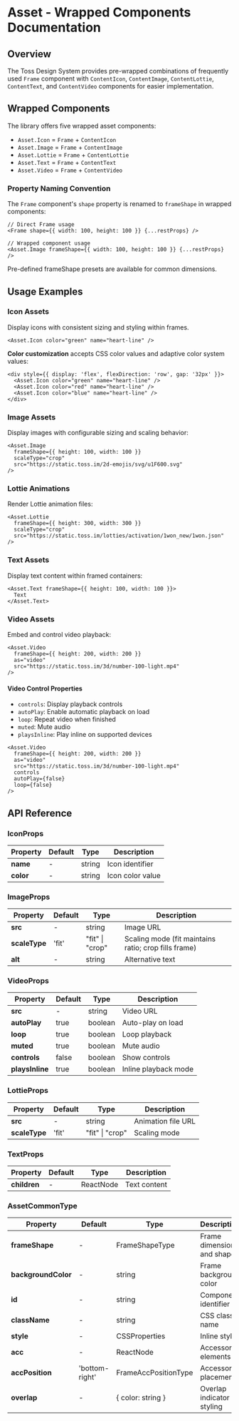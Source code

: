 # Asset - Wrapped Components Documentation

## Overview

The Toss Design System provides pre-wrapped combinations of frequently used `Frame` component with `ContentIcon`, `ContentImage`, `ContentLottie`, `ContentText`, and `ContentVideo` components for easier implementation.

## Wrapped Components

The library offers five wrapped asset components:

- `Asset.Icon` = `Frame` + `ContentIcon`
- `Asset.Image` = `Frame` + `ContentImage`
- `Asset.Lottie` = `Frame` + `ContentLottie`
- `Asset.Text` = `Frame` + `ContentText`
- `Asset.Video` = `Frame` + `ContentVideo`

### Property Naming Convention

The `Frame` component's `shape` property is renamed to `frameShape` in wrapped components:

```tsx
// Direct Frame usage
<Frame shape={{ width: 100, height: 100 }} {...restProps} />

// Wrapped component usage
<Asset.Image frameShape={{ width: 100, height: 100 }} {...restProps} />
```

Pre-defined frameShape presets are available for common dimensions.

## Usage Examples

### Icon Assets

Display icons with consistent sizing and styling within frames.

```tsx
<Asset.Icon color="green" name="heart-line" />
```

**Color customization** accepts CSS color values and adaptive color system values:

```tsx
<div style={{ display: 'flex', flexDirection: 'row', gap: '32px' }}>
  <Asset.Icon color="green" name="heart-line" />
  <Asset.Icon color="red" name="heart-line" />
  <Asset.Icon color="blue" name="heart-line" />
</div>
```

### Image Assets

Display images with configurable sizing and scaling behavior:

```tsx
<Asset.Image
  frameShape={{ height: 100, width: 100 }}
  scaleType="crop"
  src="https://static.toss.im/2d-emojis/svg/u1F600.svg"
/>
```

### Lottie Animations

Render Lottie animation files:

```tsx
<Asset.Lottie
  frameShape={{ height: 300, width: 300 }}
  scaleType="crop"
  src="https://static.toss.im/lotties/activation/1won_new/1won.json"
/>
```

### Text Assets

Display text content within framed containers:

```tsx
<Asset.Text frameShape={{ height: 100, width: 100 }}>
  Text
</Asset.Text>
```

### Video Assets

Embed and control video playback:

```tsx
<Asset.Video
  frameShape={{ height: 200, width: 200 }}
  as="video"
  src="https://static.toss.im/3d/number-100-light.mp4"
/>
```

#### Video Control Properties

- `controls`: Display playback controls
- `autoPlay`: Enable automatic playback on load
- `loop`: Repeat video when finished
- `muted`: Mute audio
- `playsInline`: Play inline on supported devices

```tsx
<Asset.Video
  frameShape={{ height: 200, width: 200 }}
  as="video"
  src="https://static.toss.im/3d/number-100-light.mp4"
  controls
  autoPlay={false}
  loop={false}
/>
```

## API Reference

### IconProps

| Property | Default | Type | Description |
|----------|---------|------|-------------|
| **name** | - | string | Icon identifier |
| **color** | - | string | Icon color value |

### ImageProps

| Property | Default | Type | Description |
|----------|---------|------|-------------|
| **src** | - | string | Image URL |
| **scaleType** | 'fit' | "fit" \| "crop" | Scaling mode (fit maintains ratio; crop fills frame) |
| **alt** | - | string | Alternative text |

### VideoProps

| Property | Default | Type | Description |
|----------|---------|------|-------------|
| **src** | - | string | Video URL |
| **autoPlay** | true | boolean | Auto-play on load |
| **loop** | true | boolean | Loop playback |
| **muted** | true | boolean | Mute audio |
| **controls** | false | boolean | Show controls |
| **playsInline** | true | boolean | Inline playback mode |

### LottieProps

| Property | Default | Type | Description |
|----------|---------|------|-------------|
| **src** | - | string | Animation file URL |
| **scaleType** | 'fit' | "fit" \| "crop" | Scaling mode |

### TextProps

| Property | Default | Type | Description |
|----------|---------|------|-------------|
| **children** | - | ReactNode | Text content |

### AssetCommonType

| Property | Default | Type | Description |
|----------|---------|------|-------------|
| **frameShape** | - | FrameShapeType | Frame dimensions and shape |
| **backgroundColor** | - | string | Frame background color |
| **id** | - | string | Component identifier |
| **className** | - | string | CSS class name |
| **style** | - | CSSProperties | Inline styles |
| **acc** | - | ReactNode | Accessory elements |
| **accPosition** | 'bottom-right' | FrameAccPositionType | Accessory placement |
| **overlap** | - | { color: string } | Overlap indicator styling |
